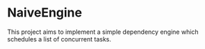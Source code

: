 # NaiveEngine
This project aims to implement a simple dependency engine which schedules a
list of concurrent tasks.
